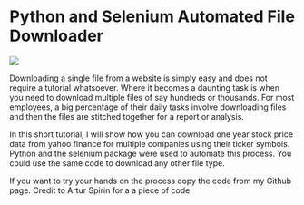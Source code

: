 # Python and Selenium Automated File Downloader

<img src="floppydisk.jpg.JPG">

Downloading a single file from a website is simply easy and does not require a tutorial whatsoever. Where it  becomes a daunting task is when you need to download multiple files of say hundreds or thousands. For most employees, a big percentage of their daily tasks involve downloading files and then the files are stitched together for a report or analysis.

In this short tutorial, I will show how you can download one year stock price data from yahoo finance for multiple companies using their ticker symbols. Python and the selenium package were used to automate this process. You could use the same code to  download any other file type. 

If you want to try your hands on the process copy the code from my Github page. Credit to Artur Spirin for a a piece of code
